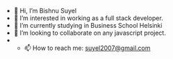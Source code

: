 - 👋 Hi, I’m Bishnu Suyel
- 👀 I’m interested in working as a full stack developer.
- 🌱 I’m currently studying in Business School Helsinki
- 💞️ I’m looking to collaborate on any javascript project.
- - 📫 How to reach me: suyel2007@gmail.com
  
<!---
Bis10/Bis10 is a ✨ special ✨ repository because its `README.md` (this file) appears on your GitHub profile.
You can click the Preview link to take a look at your changes.
--->
